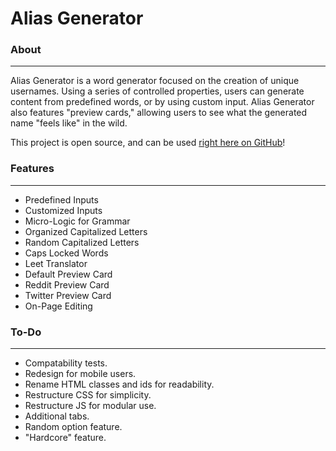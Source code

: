 # Alias Generator

### About
------
Alias Generator is a word generator focused on the creation of unique usernames. Using a series of controlled properties, users can generate content from predefined words, or by using custom input. Alias Generator also features "preview cards," allowing users to see what the generated name "feels like" in the wild.

This project is open source, and can be used [right here on GitHub](https://mdawsondev.github.io/AliasGenerator/)!

### Features
------
* Predefined Inputs
* Customized Inputs
* Micro-Logic for Grammar
* Organized Capitalized Letters
* Random Capitalized Letters
* Caps Locked Words
* Leet Translator
* Default Preview Card
* Reddit Preview Card
* Twitter Preview Card
* On-Page Editing

### To-Do
------
* Compatability tests.
* Redesign for mobile users.
* Rename HTML classes and ids for readability.
* Restructure CSS for simplicity.
* Restructure JS for modular use.
* Additional tabs.
* Random option feature.
* "Hardcore" feature.